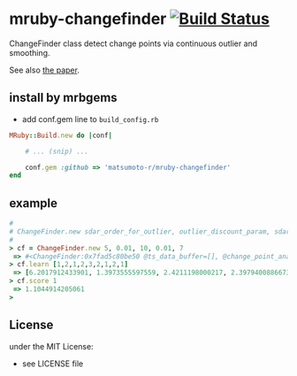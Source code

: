 # mruby-changefinder   [![Build Status](https://travis-ci.org/matsumoto-r/mruby-changefinder.png?branch=master)](https://travis-ci.org/matsumoto-r/mruby-changefinder)

ChangeFinder class detect change points via continuous outlier and smoothing.

See also [the paper](http://dl.acm.org/citation.cfm?id=775148).

## install by mrbgems
- add conf.gem line to `build_config.rb`

```ruby
MRuby::Build.new do |conf|

    # ... (snip) ...

    conf.gem :github => 'matsumoto-r/mruby-changefinder'
end
```
## example
```ruby
#
# ChangeFinder.new sdar_order_for_outlier, outlier_discount_param, sdar_order_for_change_point, change_point_discount_param, smooth_term
#
> cf = ChangeFinder.new 5, 0.01, 10, 0.01, 7
 => #<ChangeFinder:0x7fad5c80be50 @ts_data_buffer=[], @change_point_analyze=#<ChangeFinder::SDAR:0x7fad5c80bb80>, @smooth_term=5, @outlier_analyze=#<ChangeFinder::SDAR:0x7fad5c80be20>>
> cf.learn [1,2,1,2,3,2,1,2,1]
 => [6.2017912433901, 1.3973555597559, 2.4211198000217, 2.3979400886673, 1.7835503570548, 1.4166612339939, 1.4837836144657, 1.2835583707215, 1.1556254255408]
> cf.score 1
 => 1.1044914205061
>
```

## License
under the MIT License:
- see LICENSE file
